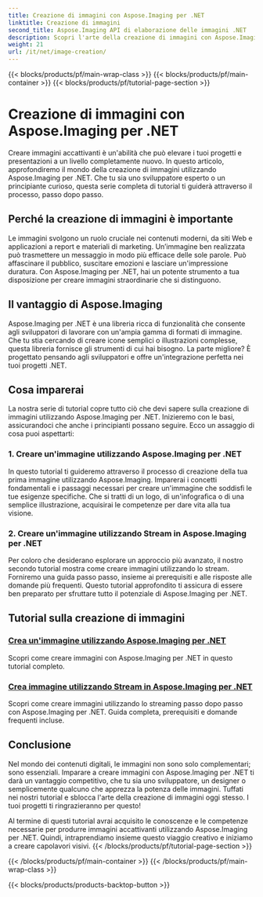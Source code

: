 ```yaml
---
title: Creazione di immagini con Aspose.Imaging per .NET
linktitle: Creazione di immagini
second_title: Aspose.Imaging API di elaborazione delle immagini .NET
description: Scopri l'arte della creazione di immagini con Aspose.Imaging per .NET. Impara a creare immagini straordinarie in questa vasta serie di tutorial.
weight: 21
url: /it/net/image-creation/
---
```


{{< blocks/products/pf/main-wrap-class >}}
{{< blocks/products/pf/main-container >}}
{{< blocks/products/pf/tutorial-page-section >}}

# Creazione di immagini con Aspose.Imaging per .NET


Creare immagini accattivanti è un'abilità che può elevare i tuoi progetti e presentazioni a un livello completamente nuovo. In questo articolo, approfondiremo il mondo della creazione di immagini utilizzando Aspose.Imaging per .NET. Che tu sia uno sviluppatore esperto o un principiante curioso, questa serie completa di tutorial ti guiderà attraverso il processo, passo dopo passo.

## Perché la creazione di immagini è importante

Le immagini svolgono un ruolo cruciale nei contenuti moderni, da siti Web e applicazioni a report e materiali di marketing. Un’immagine ben realizzata può trasmettere un messaggio in modo più efficace delle sole parole. Può affascinare il pubblico, suscitare emozioni e lasciare un'impressione duratura. Con Aspose.Imaging per .NET, hai un potente strumento a tua disposizione per creare immagini straordinarie che si distinguono.

## Il vantaggio di Aspose.Imaging

Aspose.Imaging per .NET è una libreria ricca di funzionalità che consente agli sviluppatori di lavorare con un'ampia gamma di formati di immagine. Che tu stia cercando di creare icone semplici o illustrazioni complesse, questa libreria fornisce gli strumenti di cui hai bisogno. La parte migliore? È progettato pensando agli sviluppatori e offre un'integrazione perfetta nei tuoi progetti .NET.

## Cosa imparerai

La nostra serie di tutorial copre tutto ciò che devi sapere sulla creazione di immagini utilizzando Aspose.Imaging per .NET. Inizieremo con le basi, assicurandoci che anche i principianti possano seguire. Ecco un assaggio di cosa puoi aspettarti:

### 1. Creare un'immagine utilizzando Aspose.Imaging per .NET
   In questo tutorial ti guideremo attraverso il processo di creazione della tua prima immagine utilizzando Aspose.Imaging. Imparerai i concetti fondamentali e i passaggi necessari per creare un'immagine che soddisfi le tue esigenze specifiche. Che si tratti di un logo, di un'infografica o di una semplice illustrazione, acquisirai le competenze per dare vita alla tua visione.

### 2. Creare un'immagine utilizzando Stream in Aspose.Imaging per .NET
   Per coloro che desiderano esplorare un approccio più avanzato, il nostro secondo tutorial mostra come creare immagini utilizzando lo stream. Forniremo una guida passo passo, insieme ai prerequisiti e alle risposte alle domande più frequenti. Questo tutorial approfondito ti assicura di essere ben preparato per sfruttare tutto il potenziale di Aspose.Imaging per .NET.

## Tutorial sulla creazione di immagini
### [Crea un'immagine utilizzando Aspose.Imaging per .NET](./create-an-image/)
Scopri come creare immagini con Aspose.Imaging per .NET in questo tutorial completo.
### [Crea immagine utilizzando Stream in Aspose.Imaging per .NET](./create-image-using-stream/)
Scopri come creare immagini utilizzando lo streaming passo dopo passo con Aspose.Imaging per .NET. Guida completa, prerequisiti e domande frequenti incluse.

## Conclusione

Nel mondo dei contenuti digitali, le immagini non sono solo complementari; sono essenziali. Imparare a creare immagini con Aspose.Imaging per .NET ti darà un vantaggio competitivo, che tu sia uno sviluppatore, un designer o semplicemente qualcuno che apprezza la potenza delle immagini. Tuffati nei nostri tutorial e sblocca l'arte della creazione di immagini oggi stesso. I tuoi progetti ti ringrazieranno per questo!

Al termine di questi tutorial avrai acquisito le conoscenze e le competenze necessarie per produrre immagini accattivanti utilizzando Aspose.Imaging per .NET. Quindi, intraprendiamo insieme questo viaggio creativo e iniziamo a creare capolavori visivi.
{{< /blocks/products/pf/tutorial-page-section >}}

{{< /blocks/products/pf/main-container >}}
{{< /blocks/products/pf/main-wrap-class >}}

{{< blocks/products/products-backtop-button >}}
